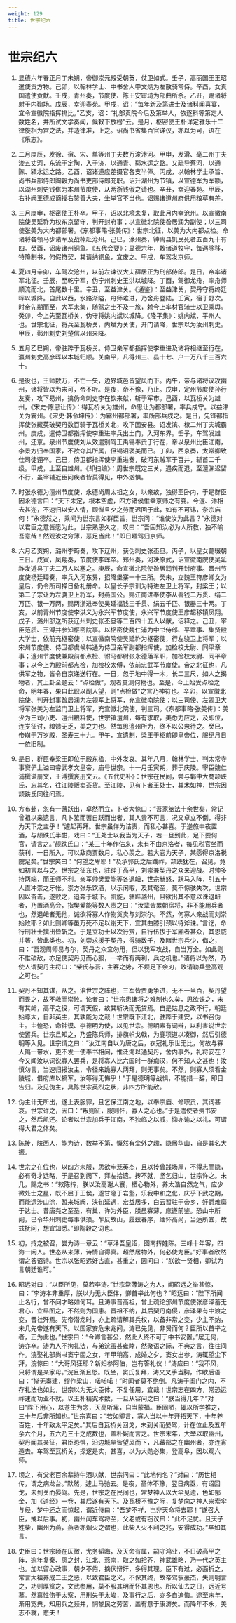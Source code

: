 ```yaml
---
weight: 129
title: 世宗纪六
---
```


# 世宗纪六

1. <span id="世宗纪六-1"></span>
显德六年春正月丁未朔，帝御崇元殿受朝贺，仗卫如式。壬子，高丽国王王昭遣使贡方物。己卯，以翰林学士、中书舍人申文炳为左散骑常侍。辛酉，女真国遣使贡献。壬戌，青州奏，节度使、陈王安审琦为部曲所杀。乙丑，赐诸将射于内鞠场。戊辰，幸迎春苑。甲戌，诏：“每年新及第进士及诸科闻喜宴，宜令宣徽院指挥排比。”乙亥，诏：“礼部贡院今后及第举人，依逐科等第定人数姓名，并所试文学奏闻，候敕下放榜”云。是月，枢密使王朴详定雅乐十二律旋相为宫之法，并造律准，上之。诏尚书省集百官详议，亦以为可，语在《乐志》。

2. <span id="世宗纪六-2"></span>
二月庚辰，发徐、宿、宋、单等州丁夫数万浚汴河。甲申，发滑、亳二州丁夫浚五丈河，东流于定陶，入于济，以通青、郓水运之路。又疏导蔡河，以通陈、颍水运之路。乙酉，诏诸道应差摄官各支半俸。丙戌，以翰林学士承旨、尚书兵部侍郎陶穀为尚书吏部侍郎充职。诏升湖州为节镇，以宣德军为军额，以湖州刺史钱偡为本州节度使，从两浙钱俶之请也。辛丑，幸迎春苑。甲辰，右补阙王德成谪授右赞善大夫，坐举官不当也。诏赐诸道州府供用粮草有差。

3. <span id="世宗纪六-3"></span>
三月庚申，枢密使王朴卒。甲子，诏以北境未复，取此月内幸沧州。以宣徽南院使吴延祚为权东京留守，判开封府事；以宣徽北院使昝居润为副使；以三司使张美为大内都部署。《东都事略·张美传》：世宗北征，以美为大内都点检。命诸将各领马步诸军及战棹赴沧州。己巳，濠州奏，钟离县饥民死者五百九十有四。癸酉，诏废诸州铜鱼。《五代会要》：显德六年，敕诸道牧守，每遇除移，特降制书，何假符契，其请纳铜鱼，宜废之。甲戌，车驾发京师。

4. <span id="世宗纪六-4"></span>
夏四月辛卯，车驾次沧州，以前左谏议大夫薛居正为刑部侍郎。是日，帝率诸军北征。壬辰，至乾宁军，伪宁州刺史王洪以城降。丁酉，驾御龙舟，率舟师顺流而北，首尾数十里。辛丑，至益津关。《通鉴》：至益津关，契丹守将终廷晖以城降。自此以西，水路渐隘，舟师难进，乃舍舟登陆。壬寅，宿于野次。时帝先期而至，大军未集，随驾之士不及一旅，赖今上率材官骑士以卫乘舆。癸卯，今上先至瓦桥关，伪守将姚内斌以城降。《隆平集》：姚内斌，平州人也。世宗北征，将兵至瓦桥关，内斌为关使，开门请降，世宗以为汝州刺史。甲辰，鄚州刺史刘楚信以州来降。

5. <span id="世宗纪六-5"></span>
五月乙巳朔，帝驻跸于瓦桥关。侍卫亲军都指挥使李重进及诸将相继至行在，瀛州刺史高彦晖以本城归顺。关南平，凡得州三、县十七、户一万八千三百六十。

6. <span id="世宗纪六-6"></span>
是役也，王师数万，不亡一矢，边界城邑皆望风而下。丙午，帝与诸将议攻幽州，诸将皆以为未可，帝不听。是夜，帝不豫，乃止。戊申，定州节度使孙行友奏，攻下易州，擒伪命刺史李在钦来献，斩于军市。己酉，以瓦桥关为雄州，《宋史·陈思让传》：得瓦桥关为雄州，命思让为都部署，率兵戍守。以益津关为霸州。《宋史·韩令坤传》：为霸州都部署，率所部兵戍之。是日，先锋都指挥使张藏英破契丹数百骑于瓦桥关北，攻下固安县。诏发滨、棣二州丁夫城霸州。庚戌，遣侍卫都指挥使李重进率兵出土门，入河东界。壬子，车驾发雄州，还京。泉州节度使刘从效遣别驾王禹锡奉贡于行在，帝以泉州比臣江南，李景方归奉国家，不欲夺其所属，但锡诏褒美而已。丁卯，西京奏，太常卿致仕司徒诩卒。己巳，侍卫都指挥使李重进奏，破河东贼军于百井，斩首二千级。甲戌，上至自雄州。《却扫编》：周世宗既定三关，遇疾而退，至澶渊迟留不行，虽宰辅近臣问疾者皆莫得见，中外汹惧。

7. <span id="世宗纪六-7"></span>
时张永德为澶州节度使，永德尚周太祖之女，以亲故，独得至卧内，于是群臣因永德言曰：“天下未定，根本空虚，四方诸侯惟幸京师之有变。今澶、汴相去甚迩，不速归以安人情，顾惮旦夕之劳而迟回于此，如有不可讳，奈宗庙何！”永德然之，乘间为世宗言如群臣旨，世宗问：“谁使汝为此言？”永德对以君臣之意皆愿为此，世宗熟思久之，叹曰：“吾固知汝必为人所教，独不喻吾意哉！然观汝之穷薄，恶足当此！”即日趣驾归京师。

8. <span id="世宗纪六-8"></span>
六月乙亥朔，潞州李筠奏，攻下辽州，获伪刺史张丕旦。丙子，以皇女薨辍朝三日。戊寅，凤翔奏，节度使李晖卒。郑州奏，河决原武，诏宣徽南院使吴延祚发近县丁夫二万人以塞之。庚辰，命宣徽北院使昝居润判开封府事。晋州节度使杨廷璋奏，率兵入河东界，招降堡寨一十三所。癸未，立魏王符彦卿女为皇后，仍令所司择日备礼册命。以皇长子宗训为特进左卫上将军，封梁王；以第二子宗让为左骁卫上将军，封燕国公。赐江南进奉使李从善钱二万贯、绢二万匹、银一万两，赐两浙进奉使吴延福钱三千贯、绢五千匹、银器三十两。丁亥，以前青州节度使李洪义为永兴军节度使，永兴军节度使王彦超移镇凤翔。戊子，潞州部送所获辽州刺史张丕旦等二百四十五人以献，诏释之。己丑，宰臣范质、王溥并参知枢密院事。以枢密使魏仁浦为中书侍郎、平章事、集贤殿大学士，依前充枢密使；以宣徽南院使吴延祚为枢密使，行左骁卫上将军；以宋州节度使、侍卫都虞候韩通为侍卫亲军副都指挥使，加检校太尉、同平章事；澶州节度使兼殿前都点检、驸马都尉张永德落军职，加检校太尉、同平章事；以今上为殿前都点检，加检校太傅，依前忠武军节度使。帝之北征也，凡供军之物，皆令自京递送行在。一日，忽于地中得一木，长二三尺，如人之揭物者，其上卦全题云：“点检做”，观者莫测何物也。至是，今上始受点检之命，明年春，果自此职以副人望，则“点检做”之言乃神符也。辛卯，以宣徽北院使、判开封事昝居润为左领军上将军，充宣徽南院使；以三司使、左领卫大将军张美为左监门卫上将军，充宣徽北院使，判三司。《东都事略·张美传》：美少为三司小吏、澶州粮料使，世宗镇澶州，每有求取，美悉力应之，及即位，连岁征讨，粮馈无乏，美之力也。然每思澶州所为，终不以公忠待之。癸巳，帝崩于万岁殿，圣寿三十九。甲午，宣遗制，梁王于柩前即皇帝位，服纪月日一依旧制。

9. <span id="世宗纪六-9"></span>
是日，群臣奉梁王即位于殿东楹，中外发哀。其年八月，翰林学士、判太常寺事窦俨上谥曰睿武孝文皇帝，庙号世宗。十一月壬寅朔，葬于庆陵。宰臣魏仁浦撰谥册文，王溥撰哀册文云。《五代史补》：世宗在民间，尝与鄴中大商颉跌氏，忘其名，往江陵贩卖茶货。至江陵，见有卜者王处士，其术如神，世宗因颉跌氏同往问焉。

10. <span id="世宗纪六-10"></span>
方布卦，忽有一蓍跃出，卓然而立，卜者大惊曰：“吾家筮法十余世矣，常记曾祖以来遗言，凡卜筮而蓍自跃而出者，其人贵不可言，况又卓立不倒，得非为天下之主乎！”遽起再拜。世宗虽佯为诘责，而私心甚喜。于逆旅中夜置酒，与颉跌氏半酣，戏曰：“王处士以我当为天子，若一旦到此，足下要何官，请言之。”颉跌氏曰：“某三十年作估来，未有不由京洛者，每见税官坐而获利，一日所入，可以敌商贾数月，私心羡之。若大官为天子，某愿得京洛税院足矣。”世宗笑曰：“何望之卑耶！”及承郭氏之后践祚，颉跌犹在，召见，竟如初言以与之。世宗之征东也，驻跸于高平，刘崇兼契丹之众来迎战。时帅多持两端，而王师不利。亲军帅樊爱能等各退衄，世宗赫怒，跃马入阵，引五十人直冲崇之牙帐。崇方张乐饮酒，以示闲暇，及其奄至，莫不惊骇失次，世宗因以奋击，遂败之，追奔于城下。凯旋，驻跸潞州，且欲出其不意以诛退衄者，乃置酒高会，指樊爱能等数人责之曰：“汝辈皆累朝宿将，非不能用兵者也，然退衄者无他，诚欲将寡人作物货卖与刘崇尔。不然，何寡人亲战而刘崇始败耶？如此则卿等虽万死不足以谢天下，宜其曲膝引颈以待斧诛。”言讫，命行刑壮士擒出皆斩之。于是立功士以次行赏，自行伍拔于军厢者甚众，其恩威并著，皆此类也。初，刘崇求援于契丹，得骑数千，及睹世宗兵少，侮之，曰：“吾观周师易与尔，契丹之众宜勿用，但以我军攻战，自当万全。如此则不惟破敌，亦足使契丹见而心服，一举而有两利，兵之机也。”诸将以为然，乃使人谓契丹主将曰：“柴氏与吾，主客之势，不烦足下余刃，敢请勒兵登高观之可也。”

11. <span id="世宗纪六-11"></span>
契丹不知其谋，从之。洎世宗之阵也，三军皆贾勇争进，无不一当百，契丹望而畏之，故不救而崇败。论者曰：“世宗患诸将之难制也久矣，思欲诛之，未有其衅，高平之役，可谓天假，故其斩决而无贷焉。自是姑息之政不行，朝廷始尊大，自非英主，其孰能为之哉！世宗既下江北，驻跸于建安，以书召伪主。主惶恐，命钟谟、李德明为使，以见世宗。德明素有词辩，以利害说世宗使罢兵。世宗且知之，乃盛陈兵师，排旗帜戈戟，为鹿项道以凑御，然后引德明等入见。世宗谓之曰：“汝江南自以为唐之后，衣冠礼乐世无比，何故与寡人隔一带水，更不发一使奉书相问，惟泛海以通契丹，舍内事外，礼将安在？今又闻汝以词说寡人罢兵，是将寡人比六国时一群痴汉，何不知人之甚也！汝慎勿言，当速归报汝主，令径来跪寡人两拜，则无事矣。不然，则寡人须看金陵城，借府库以犒军，汝等得无悔乎！”于是德明等战惧，不能措一辞，即日告归。及见伪主，具陈世宗英烈之状，非四方所能敌。

12. <span id="世宗纪六-12"></span>
伪主计无所出，遂上表服罪，且乞保江南之地，以奉宗庙、修职贡，其词甚哀。世宗许之，因曰：“叛则征，服则怀，寡人之心也。”于是遣使者赍书安之，然后凯还。论者以世宗加兵于江南，不独临之以威，抑亦谕之以礼，可谓得大君之体矣。

13. <span id="世宗纪六-13"></span>
陈抟，陕西人，能为诗，数举不第，慨然有尘外之趣，隐居华山，自是其名大振。

14. <span id="世宗纪六-14"></span>
世宗之在位也，以四方未服，思欲牢笼英杰，且以抟曾践场屋，不得志而隐，必有奇才远略，于是召到阙下，拜左拾遗。抟不就，坚乞归山，世宗许之。未几，赐之书：“敕陈抟，朕以汝高谢人寰，栖心物外，养太浩自然之气，应少微处士之星，既不屈于王侯，遂甘隐于岩壑，乐我中和之化，庆乎下武之期，而能远涉山涂，暂来城阙，浃旬延遇，宏益居多，白云暂驻于帝乡，好爵难縻于达士。昔唐尧之至圣，有巢、许为外臣，朕虽寡薄，庶遵前鉴。恐山中所阙，已令华州刺史每事供须。乍反故山，履兹春序，缅怀高尚，当适所宜，故兹抚问，想宜知悉。”即陶穀之词也。

15. <span id="世宗纪六-15"></span>
初，抟之被召，尝为诗一章云：“草泽吾皇诏，图南抟姓陈。三峰十年客，四海一闲人。世态从来薄，诗情自得真。超然居物外，何必使为臣。”好事者欣然谓之答诏诗。世宗以张昭远好古直，甚重之，因问曰：“朕欲一贤相，卿试为言朝廷谁可。”

16. <span id="世宗纪六-16"></span>
昭远对曰：“以臣所见，莫若李涛。”世宗常薄涛之为人，闻昭远之举甚惊，曰：“李涛本非重厚，朕以为无大臣体，卿首举此何也？”昭远曰：“陛下所闻止名行，曾不问才略如何耳。且涛事晋高祖，曾上疏论邠州节度使张彦泽蓄无君心，宜早图之，不然则为国患。晋祖不纳，其后契丹南侵，彦泽果有中渡之变，晋社歼焉。先帝潜龙时，亦上疏请解其兵权，以备非常之变，少主不纳，未几先帝遂有天下。以国家安危未兆间，涛已先见，非贤而何？臣所以首举之者，正为此也。”世宗曰：“今卿言甚公，然此人终不可于中书安置。”居无何，涛亦卒。涛为人不拘礼法，与弟浣虽甚雍睦，然聚语之际，不典之言，往往间作。浣娶礼部尚书窦宁固之女，年甲稍高，成婚之夕，窦女出参，涛辄望尘下拜，浣惊曰：“大哥风狂耶？新妇参阿伯，岂有答礼仪！”涛应曰：“我不风，只将谓是亲家母。”浣且渐且怒。既坐，窦氏复拜，涛又叉手当胸，作歇后语曰：“惭无窦建，缪作梁山，喏喏喏！”时闻者莫不绝倒。凡涛于闺门之内，不存礼法也如此，世宗以为无大臣体，不复任用，宜哉！世宗志在四方，常恐运祚速而功业不就，以王朴精究术数，一旦从容问之曰：“朕当得几年？”对曰“陛下用心，以苍生为念，天高听卑，自当蒙福。臣固陋，辄以所学推之，三十年后非所知也。”世宗喜曰：“若如卿言，寡人当以十年开拓天下，十年养百姓，十年致太平足矣。”其后自瓦桥关回戈，未到关而晏驾，计在位止及五年余六个月，五六乃三十之成数也，盖朴婉而言之。世宗末年，大举以取幽州，契丹闻其亲征，君臣恐惧，沿边城垒皆望风而下，凡蕃部之在幽州者，亦连宵遁去。车驾至瓦桥关，探逻是实，甚喜，以为大勋必集，登高阜，因以观六师。

17. <span id="世宗纪六-17"></span>
顷之，有父老百余辈持牛酒以献，世宗问曰：“此地何名？”对曰：“历世相传，谓之病龙台。”默然，遽上马驰去。是夜，圣体不豫，翌日病亟，有诏回戈，未到关而晏驾。先是，世宗之在民间也，常梦神人以大伞见遗，色如郁金，加《道经》一卷，其后遂有天下。及瓦桥不豫之际，复梦向之神人来索伞与经，梦中还之而惊起，谓近侍曰：“吾梦不祥，岂非天命将去耶！”遂召大臣，戒以后事。初，幽州闻车驾将至，父老或有窃议曰：“此不足忧。且天子姓柴，幽州为燕，燕者亦烟火之谓也，此柴入火不利之兆，安得成功。”卒如其言。

18. <span id="世宗纪六-18"></span>
史臣曰：世宗顷在仄微，尤务韬晦，及天命有属，嗣守鸿业，不日破高平之阵，逾年复秦、凤之封，江北、燕南，取之如拾芥，神武雄略，乃一代之英主也。加以留心政事，朝夕不倦，摘伏辩奸，多得其理。臣下有过，必面折之，常言太祖养成二王之恶，以致君臣之义，不保其终，故帝驾驭豪杰，失则明言之，功则厚赏之，文武参用，莫不服其明而怀其恩也。所以仙去之日，远近号慕。然禀性伤于太察，用刑失于太峻，及事行之后，亦多自追悔。逮至末年，渐用宽典，知用兵之频并，悯黎民之劳苦，盖有意于康济矣。而降年不永，美志不就，悲夫！
